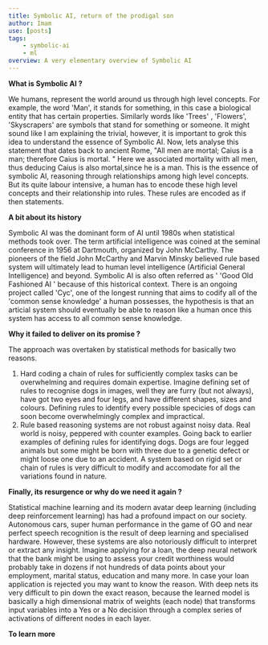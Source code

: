 ```yaml
---
title: Symbolic AI, return of the prodigal son
author: Imam
use: [posts]
tags:
    - symbolic-ai
    - ml
overview: A very elementary overview of Symbolic AI
---
```


**What is Symbolic AI ?** 

We humans, represent the world around us through high level concepts. For example, the word 'Man', it stands for something, in this case a biological entity that has certain properties.  Similarly words like 'Trees' , 'Flowers', 'Skyscrapers' are symbols that stand for something or someone. It might sound like I am explaining the trivial, however, it is important to grok this idea to understand the essence of Symbolic AI. Now, lets analyse this statement that dates back to ancient Rome, "All men are mortal;  Caius is a man; therefore Caius is mortal. " Here we associated mortality with all men, thus deducing Caius is also mortal,since he is a man. This is the essence of symbolic AI, reasoning through relationships among high level concepts. But its quite labour intensive, a human has to encode these high level concepts and their relationship into rules. These rules are encoded as if then statements.

**A bit about its history** 

Symbolic AI was the dominant form of AI until 1980s when statistical methods took over. The term artificial intelligence was coined at the seminal conference in 1956 at Dartmouth, organized by John McCarthy. The pioneers of the field John McCarthy and Marvin Minsky believed rule based system will ultimately lead to human level intelligence (Artificial General Intelligence) and beyond.  Symbolic AI is also often referred as ' 'Good Old Fashioned AI ' because of this historical context. There is an ongoing project called 'Cyc', one of the longest running that aims to codify all of the 'common sense knowledge' a human possesses, the hypothesis is that an articial system should eventually be able to reason like a human once this system has access to all common sense knowledge. 


**Why it failed to deliver on its promise ?**

The approach was overtaken by statistical methods for basically two reasons.

1. Hard coding a chain of rules for sufficiently complex tasks can be overwhelming and requires domain expertise.  Imagine defining set of rules to recognise dogs in images, well they are furry (but not always), have got two eyes and four legs, and have different shapes, sizes and colours. Defining rules to identify every possible specicies of dogs can soon become overwhelmingly complex and impractical.
2. Rule based reasoning systems are not robust against noisy data. Real world is noisy, peppered with counter examples. Going back to earlier examples of defining rules for identifying dogs. Dogs are four legged animals but some might be born with three due to a genetic defect or might loose one due to an accident. A system based on rigid set or chain of rules is very difficult to modify and accomodate for all the variations found in nature. 


**Finally, its resurgence or why do we need it again ?**

Statistical machine learning and its modern avatar deep learning (including deep reinforcement learning) has had a profound impact on our society. Autonomous cars, super human performance in the game of GO and near perfect speech recognition is the result of deep learning and specialised hardware. However, these systems are also notoriously difficult to interpret or extract any insight. Imagine applying for a loan, the deep neural network that the bank might be using to assess your credit worthiness would probably take in dozens if not hundreds of data points about your employment, marital status, education and many more. In case your loan application is rejected you may want to know the reason. With deep nets its very difficult to pin down the exact reason, because the learned model is basically a high dimensional matrix of weights (each node) that transforms input variables into a Yes or a No decision through a complex series of activations of different nodes in each layer. 



**To learn more** 
